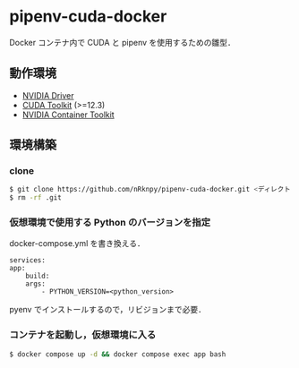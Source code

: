 # pipenv-cuda-docker

Docker コンテナ内で CUDA と pipenv を使用するための雛型．

## 動作環境

- [NVIDIA Driver](https://www.nvidia.co.jp/Download/index.aspx)
- [CUDA Toolkit](https://developer.nvidia.com/cuda-downloads) (>=12.3)
- [NVIDIA Container Toolkit](https://docs.nvidia.com/datacenter/cloud-native/container-toolkit/latest/install-guide.html)

## 環境構築

### clone

```sh
$ git clone https://github.com/nRknpy/pipenv-cuda-docker.git <ディレクトリ名>
$ rm -rf .git
```

### 仮想環境で使用する Python のバージョンを指定

docker-compose.yml を書き換える．

```
services:
app:
    build:
    args:
        - PYTHON_VERSION=<python_version>
```

pyenv でインストールするので，リビジョンまで必要．

### コンテナを起動し，仮想環境に入る

```sh
$ docker compose up -d && docker compose exec app bash
```
